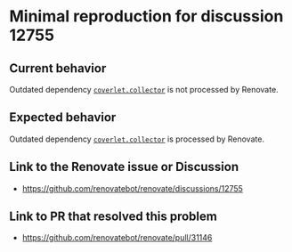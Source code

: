 # Minimal reproduction for discussion 12755

## Current behavior

Outdated dependency [`coverlet.collector`](tests/TestProject/TestProject.csproj) is not processed by Renovate.

## Expected behavior

Outdated dependency [`coverlet.collector`](tests/TestProject/TestProject.csproj) is processed by Renovate.

## Link to the Renovate issue or Discussion

- https://github.com/renovatebot/renovate/discussions/12755

## Link to PR that resolved this problem

- https://github.com/renovatebot/renovate/pull/31146

